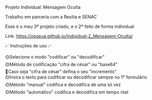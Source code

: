 Projeto Individual: Mensagem Oculta

Trabalho em parceria com a Resilia e SENAC

Esse é o meu 3º projeto criado, e o 2º feito de forma individual


Link: https://opseua.github.io/Individual-2_Mensagem-Oculta/

✅ Instruções de uso ✅
<br><br>
🟡Selecione o modo "codificar" ou "decodificar"<br>
🟡Método de codificação "cifra de césar" ou "base64"<br>
🔴Caso seja "cifra de césar" defina o seu "incremento"<br>
🟡Insira o texto para codificar ou decodificar sempre no 1º formulário<br>
🟡Método "manual" codifica e decodifica de uma só vez<br>
🟡Método "automático" codifica e decodifica em tempo real

